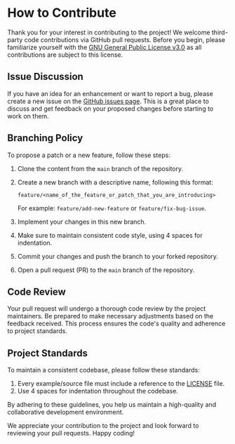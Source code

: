 # How to Contribute

Thank you for your interest in contributing to the project! We welcome third-party code contributions via GitHub pull requests. Before you begin, please familiarize yourself with the [GNU General Public License v3.0](https://github.com/pagopa/pn-local-emulator/blob/main/LICENSE) as all contributions are subject to this license.

## Issue Discussion
If you have an idea for an enhancement or want to report a bug, please create a new issue on the [GitHub issues page](https://github.com/pagopa/pn-local-emulator/issues). This is a great place to discuss and get feedback on your proposed changes before starting to work on them.

## Branching Policy
To propose a patch or a new feature, follow these steps:

1. Clone the content from the `main` branch of the repository.
2. Create a new branch with a descriptive name, following this format:

    `feature/<name_of_the_feature_or_patch_that_you_are_introducing>`

    For example: `feature/add-new-feature` or `feature/fix-bug-issue`.

3. Implement your changes in this new branch.
4. Make sure to maintain consistent code style, using 4 spaces for indentation.
5. Commit your changes and push the branch to your forked repository.
6. Open a pull request (PR) to the `main` branch of the repository.

## Code Review
Your pull request will undergo a thorough code review by the project maintainers. Be prepared to make necessary adjustments based on the feedback received. This process ensures the code's quality and adherence to project standards.

## Project Standards
To maintain a consistent codebase, please follow these standards:

1. Every example/source file must include a reference to the [LICENSE](https://github.com/pagopa/pn-local-emulator/blob/main/LICENSE) file.
2. Use 4 spaces for indentation throughout the codebase.

By adhering to these guidelines, you help us maintain a high-quality and collaborative development environment.

We appreciate your contribution to the project and look forward to reviewing your pull requests. Happy coding!
